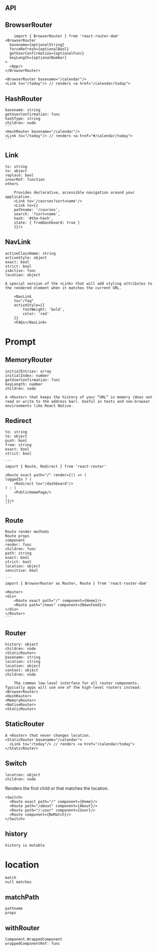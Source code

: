 ## API
## BrowserRouter
```
    import { BrowserRouter } from 'react-router-dom'
<BrowserRouter
  basename={optionalString}
  forceRefresh={optionalBool}
  getUserConfirmation={optionalFunc}
  keyLength={optionalNumber}
>
  <App/>
</BrowserRouter>

<BrowserRouter basename="/calendar"/>
<Link to="/today"/> // renders <a href="/calendar/today">
```
## HashRouter
    basename: string
    getUserConfirmation: func
    hashType: string
    children: node
    ```
    <HashRouter basename="/calendar"/>
    <Link to="/today"/> // renders <a href="#/calendar/today">
    ```
## Link
    to: string
    to: object
    replace: bool
    innerRef: function
    others
```
    Provides declarative, accessible navigation around your application.
    <Link to='/courses?sort=name'/>
    <Link to={{
    pathname: '/courses',
    search: '?sort=name',
    hash: '#the-hash',
    state: { fromDashboard: true }
    }}/>
```
## NavLink
    activeClassName: string
    activeStyle: object
    exact: bool
    strict: bool
    isActive: func
    location: object

    A special version of the <Link> that will add styling attributes to the rendered element when it matches the current URL.
```
    <NavLink
    to="/faq"
    activeStyle={{
        fontWeight: 'bold',
        color: 'red'
    }}
    >FAQs</NavLink>
```
# Prompt
## MemoryRouter
    initialEntries: array
    initialIndex: number
    getUserConfirmation: func
    keyLength: number
    children: node

    A <Router> that keeps the history of your “URL” in memory (does not read or write to the address bar). Useful in tests and non-browser environments like React Native.

## Redirect
    to: string
    to: object
    push: bool
    from: string
    exact: bool
    strict: bool

    ```
    import { Route, Redirect } from 'react-router'

    <Route exact path="/" render={() => (
    loggedIn ? (
        <Redirect to="/dashboard"/>
    ) : (
        <PublicHomePage/>
    )
    )}/>
    ```

## Route
    Route render methods
    Route props
    component
    render: func
    children: func
    path: string
    exact: bool
    strict: bool
    location: object
    sensitive: bool

    ```
    import { BrowserRouter as Router, Route } from 'react-router-dom'

    <Router>
    <div>
        <Route exact path="/" component={Home}/>
        <Route path="/news" component={NewsFeed}/>
    </div>
    </Router>
    ```

## Router
    history: object
    children: node
    <StaticRouter>
    basename: string
    location: string
    location: object
    context: object
    children: node
```
    The common low-level interface for all router components. Typically apps will use one of the high-level routers instead:
<BrowserRouter>
<HashRouter>
<MemoryRouter>
<NativeRouter>
<StaticRouter>
```
## StaticRouter
```
A <Router> that never changes location.
<StaticRouter basename="/calendar">
  <Link to="/today"/> // renders <a href="/calendar/today">
</StaticRouter>
```
## Switch
    location: object
    children: node
Renders the first child <Route> or <Redirect> that matches the location.
```
<Switch>
  <Route exact path="/" component={Home}/>
  <Route path="/about" component={About}/>
  <Route path="/:user" component={User}/>
  <Route component={NoMatch}/>
</Switch>
```
## history
    history is mutable
# location
    match
    null matches
## matchPath
    pathname
    props
## withRouter
    Component.WrappedComponent
    wrappedComponentRef: func